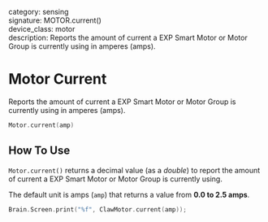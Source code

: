 category: sensing  
signature: MOTOR.current()  
device_class: motor  
description: Reports the amount of current a EXP Smart Motor or Motor Group is currently using in amperes (amps).

# Motor Current

Reports the amount of current a EXP Smart Motor or Motor Group is currently using in amperes (amps).

```cpp
Motor.current(amp)
```

## How To Use

`Motor.current()` returns a decimal value (as a *double*) to report the amount of current a EXP Smart Motor or Motor Group is currently using.

The default unit is amps (`amp`) that returns a value from **0.0 to 2.5 amps**.

```cpp
Brain.Screen.print("%f", ClawMotor.current(amp));
```

<advanced>
</advanced>